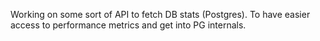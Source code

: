 Working on some sort of API to fetch DB stats (Postgres).
To have easier access to performance metrics and get into PG internals.
